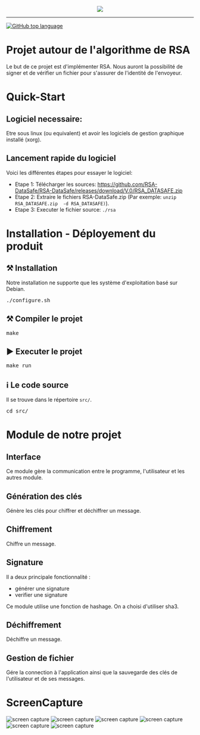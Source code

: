 <p align="center">
  <img src="features/rsa_logo.png">
</p>

---

[![GitHub top language](https://img.shields.io/github/languages/top/RSA-Datasafe/RSA-Datasafe)](https://github.com/RSA-DataSafe/RSA-DataSafe)

# Projet autour de l'algorithme de RSA

Le but de ce projet est d'implémenter RSA. Nous auront la possibilité de signer et de vérifier un fichier pour s'assurer de 
l'identité de l'envoyeur. 

# Quick-Start

## Logiciel necessaire:
Etre sous linux (ou equivalent) et avoir les logiciels de gestion graphique installé (xorg).

## Lancement rapide du logiciel 
Voici les différentes étapes pour essayer le logiciel:
- Etape 1: Télécharger les sources: https://github.com/RSA-DataSafe/RSA-DataSafe/releases/download/V.0/RSA_DATASAFE.zip
- Etape 2: Extraire le fichiers RSA-DataSafe.zip (Par exemple: ```unzip RSA_DATASAFE.zip  -d RSA_DATASAFE)```).
- Etape 3: Executer le fichier source: ```./rsa``` 

# Installation - Déployement du produit 

## ⚒ Installation

Notre installation ne supporte que les système d'exploitation basé sur Debian.

<pre>./configure.sh</pre>

## ⚒ Compiler le projet

<pre>make</pre>

## ▶ Executer le projet

<pre>make run</pre>

## ℹ Le code source

Il se trouve dans le répertoire `src/`.

<pre>cd src/</pre>

# Module de notre projet

## Interface

Ce module gère la communication entre le programme, l'utilisateur et les autres module.

## Génération des clés

Génère les clés pour chiffrer et déchiffrer un message.

## Chiffrement

Chiffre un message.

## Signature

Il a deux principale fonctionnalité :

- générer une signature
- verifier une signature

Ce module utilise une fonction de hashage. On a choisi d'utiliser sha3.

## Déchiffrement

Déchiffre un message.

## Gestion de fichier

Gére la connection à l'application ainsi que la sauvegarde des clés de l'utilisateur et de ses messages.

# ScreenCapture

![screen capture](capture/c1.png)
![screen capture](capture/c2.png)
![screen capture](capture/c3.png)
![screen capture](capture/c4.png)
![screen capture](capture/c5.png)
![screen capture](capture/c6.png)
